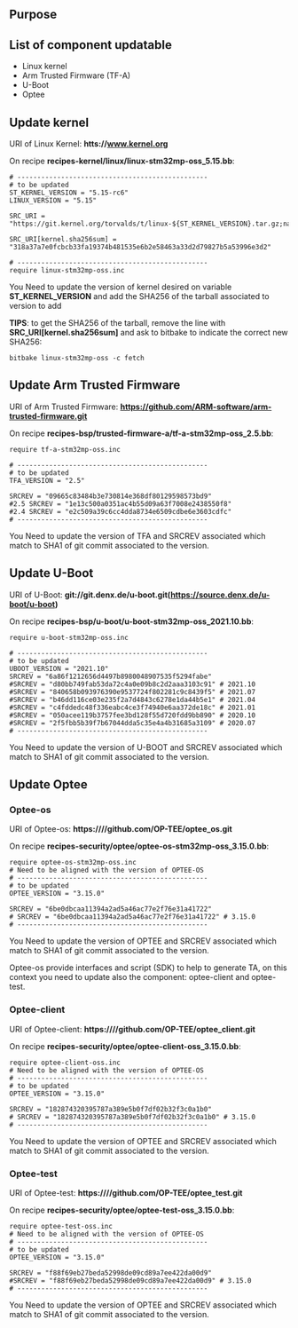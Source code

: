 ## Purpose

## List of component updatable
  * Linux kernel
  * Arm Trusted Firmware (TF-A)
  * U-Boot
  * Optee

## Update kernel
  URI of Linux Kernel: **htts://www.kernel.org**

  On recipe **recipes-kernel/linux/linux-stm32mp-oss_5.15.bb**:
```
# ------------------------------------------------
# to be updated
ST_KERNEL_VERSION = "5.15-rc6"
LINUX_VERSION = "5.15"

SRC_URI = "https://git.kernel.org/torvalds/t/linux-${ST_KERNEL_VERSION}.tar.gz;name=kernel"

SRC_URI[kernel.sha256sum] = "318a37a7e0fcbcb33fa19374b481535e6b2e58463a33d2d79827b5a53996e3d2"

# ------------------------------------------------
require linux-stm32mp-oss.inc
```
  You Need to update the version of kernel desired on variable **ST_KERNEL_VERSION** and
  add the SHA256 of the tarball associated to version to add

  **TIPS**: to get the SHA256 of the tarball, remove the line with **SRC_URI[kernel.sha256sum]** and ask to bitbake to indicate the correct new SHA256:
```
bitbake linux-stm32mp-oss -c fetch
```

## Update Arm Trusted Firmware
  URI of Arm Trusted Firmware: **https://github.com/ARM-software/arm-trusted-firmware.git**

  On recipe **recipes-bsp/trusted-firmware-a/tf-a-stm32mp-oss_2.5.bb**:
```
require tf-a-stm32mp-oss.inc

# ------------------------------------------------
# to be updated
TFA_VERSION = "2.5"

SRCREV = "09665c83484b3e730814e368df80129598573bd9"
#2.5 SRCREV = "1e13c500a0351ac4b55d09a63f7008e2438550f8"
#2.4 SRCREV = "e2c509a39c6cc4dda8734e6509cdbe6e3603cdfc"
# ------------------------------------------------
```
  You Need to update the version of TFA and SRCREV associated which match to SHA1 of git commit associated to the version.

## Update U-Boot
  URI of U-Boot: **git://git.denx.de/u-boot.git(https://source.denx.de/u-boot/u-boot)**

  On recipe **recipes-bsp/u-boot/u-boot-stm32mp-oss_2021.10.bb**:
```
require u-boot-stm32mp-oss.inc

# ------------------------------------------------
# to be updated
UBOOT_VERSION = "2021.10"
SRCREV = "6a86f1212656d4497b8980048907535f5294fabe"
#SRCREV = "d80bb749fab53da72c4a0e09b8c2d2aaa3103c91" # 2021.10
#SRCREV = "840658b093976390e9537724f802281c9c8439f5" # 2021.07
#SRCREV = "b46dd116ce03e235f2a7d4843c6278e1da44b5e1" # 2021.04
#SRCREV = "c4fddedc48f336eabc4ce3f74940e6aa372de18c" # 2021.01
#SRCREV = "050acee119b3757fee3bd128f55d720fdd9bb890" # 2020.10
#SRCREV = "2f5fbb5b39f7b67044dda5c35e4a4b31685a3109" # 2020.07
# ------------------------------------------------
```
  You Need to update the version of U-BOOT and SRCREV associated which match to SHA1 of git commit associated to the version.

## Update Optee

### Optee-os
  URI of Optee-os: **https:////github.com/OP-TEE/optee_os.git**

  On recipe **recipes-security/optee/optee-os-stm32mp-oss_3.15.0.bb**:
```
require optee-os-stm32mp-oss.inc
# Need to be aligned with the version of OPTEE-OS
# ------------------------------------------------
# to be updated
OPTEE_VERSION = "3.15.0"

SRCREV = "6be0dbcaa11394a2ad5a46ac77e2f76e31a41722"
# SRCREV = "6be0dbcaa11394a2ad5a46ac77e2f76e31a41722" # 3.15.0
# ------------------------------------------------
```
  You Need to update the version of OPTEE and SRCREV associated which match to SHA1 of git commit associated to the version.

  Optee-os provide interfaces and script (SDK) to help to generate TA, on this context you need to update also the component: optee-client and optee-test.

### Optee-client
  URI of Optee-client: **https:////github.com/OP-TEE/optee_client.git**

  On recipe **recipes-security/optee/optee-client-oss_3.15.0.bb**:
```
require optee-client-oss.inc
# Need to be aligned with the version of OPTEE-OS
# ------------------------------------------------
# to be updated
OPTEE_VERSION = "3.15.0"

SRCREV = "182874320395787a389e5b0f7df02b32f3c0a1b0"
# SRCREV = "182874320395787a389e5b0f7df02b32f3c0a1b0" # 3.15.0
# ------------------------------------------------
```
  You Need to update the version of OPTEE and SRCREV associated which match to SHA1 of git commit associated to the version.

### Optee-test
  URI of Optee-test: **https:////github.com/OP-TEE/optee_test.git**

  On recipe **recipes-security/optee/optee-test-oss_3.15.0.bb**:
```
require optee-test-oss.inc
# Need to be aligned with the version of OPTEE-OS
# ------------------------------------------------
# to be updated
OPTEE_VERSION = "3.15.0"

SRCREV = "f88f69eb27beda52998de09cd89a7ee422da00d9"
#SRCREV = "f88f69eb27beda52998de09cd89a7ee422da00d9" # 3.15.0
# ------------------------------------------------
```
  You Need to update the version of OPTEE and SRCREV associated which match to SHA1 of git commit associated to the version.

